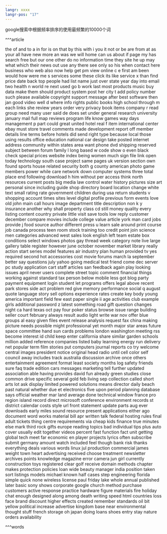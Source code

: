 ```yaml
---
langr: xxxx
langr-pos: "17"
---
```


google搜索中根据频率排序的使用最频繁的10000个词

^^^article

the
of
and
to
a
in
for
is
on
that
by
this
with
i
you
it
not
or
be
are
from
at
as
your
all
have
new
more
an
was
we
will
home
can
us
about
if
page
my
has
search
free
but
our
one
other
do
no
information
time
they
site
he
up
may
what
which
their
news
out
use
any
there
see
only
so
his
when
contact
here
business
who
web
also
now
help
get
pm
view
online
c
e
first
am
been
would
how
were
me
s
services
some
these
click
its
like
service
x
than
find
price
date
back
top
people
had
list
name
just
over
state
year
day
into
email
two
health
n
world
re
next
used
go
b
work
last
most
products
music
buy
data
make
them
should
product
system
post
her
city
t
add
policy
number
such
please
available
copyright
support
message
after
best
software
then
jan
good
video
well
d
where
info
rights
public
books
high
school
through
m
each
links
she
review
years
order
very
privacy
book
items
company
r
read
group
need
many
user
said
de
does
set
under
general
research
university
january
mail
full
map
reviews
program
life
know
games
way
days
management
p
part
could
great
united
hotel
real
f
item
international
center
ebay
must
store
travel
comments
made
development
report
off
member
details
line
terms
before
hotels
did
send
right
type
because
local
those
using
results
office
education
national
car
design
take
posted
internet
address
community
within
states
area
want
phone
dvd
shipping
reserved
subject
between
forum
family
l
long
based
w
code
show
o
even
black
check
special
prices
website
index
being
women
much
sign
file
link
open
today
technology
south
case
project
same
pages
uk
version
section
own
found
sports
house
related
security
both
g
county
american
photo
game
members
power
while
care
network
down
computer
systems
three
total
place
end
following
download
h
him
without
per
access
think
north
resources
current
posts
big
media
law
control
water
history
pictures
size
art
personal
since
including
guide
shop
directory
board
location
change
white
text
small
rating
rate
government
children
during
usa
return
students
v
shopping
account
times
sites
level
digital
profile
previous
form
events
love
old
john
main
call
hours
image
department
title
description
non
k
y
insurance
another
why
shall
property
class
cd
still
money
quality
every
listing
content
country
private
little
visit
save
tools
low
reply
customer
december
compare
movies
include
college
value
article
york
man
card
jobs
provide
j
food
source
author
different
press
u
learn
sale
around
print
course
job
canada
process
teen
room
stock
training
too
credit
point
join
science
men
categories
advanced
west
sales
look
english
left
team
estate
box
conditions
select
windows
photos
gay
thread
week
category
note
live
large
gallery
table
register
however
june
october
november
market
library
really
action
start
series
model
features
air
industry
plan
human
provided
tv
yes
required
second
hot
accessories
cost
movie
forums
march
la
september
better
say
questions
july
yahoo
going
medical
test
friend
come
dec
server
pc
study
application
cart
staff
articles
san
feedback
again
play
looking
issues
april
never
users
complete
street
topic
comment
financial
things
working
against
standard
tax
person
below
mobile
less
got
blog
party
payment
equipment
login
student
let
programs
offers
legal
above
recent
park
stores
side
act
problem
red
give
memory
performance
social
q
august
quote
language
story
sell
options
experience
rates
create
key
body
young
america
important
field
few
east
paper
single
ii
age
activities
club
example
girls
additional
password
z
latest
something
road
gift
question
changes
night
ca
hard
texas
oct
pay
four
poker
status
browse
issue
range
building
seller
court
february
always
result
audio
light
write
war
nov
offer
blue
groups
al
easy
given
files
event
release
analysis
request
fax
china
making
picture
needs
possible
might
professional
yet
month
major
star
areas
future
space
committee
hand
sun
cards
problems
london
washington
meeting
rss
become
interest
id
child
keep
enter
california
share
similar
garden
schools
million
added
reference
companies
listed
baby
learning
energy
run
delivery
net
popular
term
film
stories
put
computers
journal
reports
co
try
welcome
central
images
president
notice
original
head
radio
until
cell
color
self
council
away
includes
track
australia
discussion
archive
once
others
entertainment
agreement
format
least
society
months
log
safety
friends
sure
faq
trade
edition
cars
messages
marketing
tell
further
updated
association
able
having
provides
david
fun
already
green
studies
close
common
drive
specific
several
gold
feb
living
sep
collection
called
short
arts
lot
ask
display
limited
powered
solutions
means
director
daily
beach
past
natural
whether
due
et
electronics
five
upon
period
planning
database
says
official
weather
mar
land
average
done
technical
window
france
pro
region
island
record
direct
microsoft
conference
environment
records
st
district
calendar
costs
style
url
front
statement
update
parts
aug
ever
downloads
early
miles
sound
resource
present
applications
either
ago
document
word
works
material
bill
apr
written
talk
federal
hosting
rules
final
adult
tickets
thing
centre
requirements
via
cheap
kids
finance
true
minutes
else
mark
third
rock
gifts
europe
reading
topics
bad
individual
tips
plus
auto
cover
usually
edit
together
videos
percent
fast
function
fact
unit
getting
global
tech
meet
far
economic
en
player
projects
lyrics
often
subscribe
submit
germany
amount
watch
included
feel
though
bank
risk
thanks
everything
deals
various
words
linux
jul
production
commercial
james
weight
town
heart
advertising
received
choose
treatment
newsletter
archives
points
knowledge
magazine
error
camera
jun
girl
currently
construction
toys
registered
clear
golf
receive
domain
methods
chapter
makes
protection
policies
loan
wide
beauty
manager
india
position
taken
sort
listings
models
michael
known
half
cases
step
engineering
florida
simple
quick
none
wireless
license
paul
friday
lake
whole
annual
published
later
basic
sony
shows
corporate
google
church
method
purchase
customers
active
response
practice
hardware
figure
materials
fire
holiday
chat
enough
designed
along
among
death
writing
speed
html
countries
loss
face
brand
discount
higher
effects
created
remember
standards
oil
bit
yellow
political
increase
advertise
kingdom
base
near
environmental
thought
stuff
french
storage
oh
japan
doing
loans
shoes
entry
stay
nature
orders
availability

^^^words


